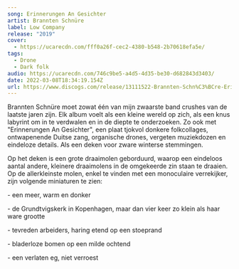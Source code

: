 ```yaml
---
song: Erinnerungen An Gesichter
artist: Brannten Schnüre
label: Low Company
release: "2019"
cover:
  - https://ucarecdn.com/fff0a26f-cec2-4380-b548-2b70618efa5e/
tags:
  - Drone
  - Dark folk
audio: https://ucarecdn.com/746c9be5-a4d5-4d35-be30-d682843d3403/
date: 2022-03-08T18:34:19.154Z
url: https://www.discogs.com/release/13111522-Brannten-Schn%C3%BCre-Erinnerungen-An-Gesichter
---
```

Brannten Schnüre moet zowat één van mijn zwaarste band crushes van de laatste jaren zijn. Elk album voelt als een kleine wereld op zich, als een knus labyrint om in te verdwalen en in de diepte te onderzoeken. Zo ook met "Erinnerungen An Gesichter", een plaat tjokvol donkere folkcollages, ontwapenende Duitse zang, organische drones, vergeten muziekdozen en eindeloze details. Als een deken voor zware winterse stemmingen.

Op het deken is een grote draaimolen geborduurd, waarop een eindeloos aantal andere, kleinere draaimolens in de omgekeerde zin staan te draaien. Op de allerkleinste molen, enkel te vinden met een monoculaire verrekijker, zijn volgende miniaturen te zien:

\- een meer, warm en donker

\- de Grundtvigskerk in Kopenhagen, maar dan vier keer zo klein als haar ware grootte

\- tevreden arbeiders, haring etend op een stoeprand

\- bladerloze bomen op een milde ochtend

\- een verlaten eg, niet verroest